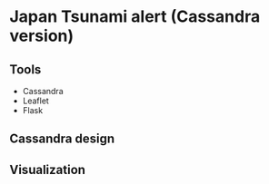 # Japan Tsunami alert (Cassandra version)
## Tools
- Cassandra  
- Leaflet
- Flask  
## Cassandra design  
## Visualization  
